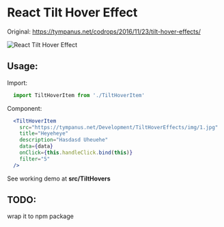 # React Tilt Hover Effect

Original: https://tympanus.net/codrops/2016/11/23/tilt-hover-effects/

<img src="tilts.gif" alt="React Tilt Hover Effect" />

## Usage:

Import:
```jsx
  import TiltHoverItem from './TiltHoverItem'
```

Component:
```jsx
  <TiltHoverItem
    src="https://tympanus.net/Development/TiltHoverEffects/img/1.jpg"
    title="Heyeheye"
    description="Hasdasd Uheuehe"
    data={data}
    onClick={this.handleClick.bind(this)}
    filter="5"
  />
```

See working demo at <b>src/TiltHovers</b>

## TODO:

wrap it to npm package
